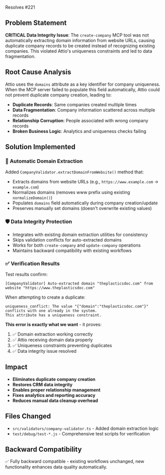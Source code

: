 Resolves #221

## Problem Statement
**CRITICAL Data Integrity Issue**: The `create-company` MCP tool was not automatically extracting domain information from website URLs, causing duplicate company records to be created instead of recognizing existing companies. This violated Attio's uniqueness constraints and led to data fragmentation.

## Root Cause Analysis
Attio uses the `domains` attribute as a key identifier for company uniqueness. When the MCP server failed to populate this field automatically, Attio could not prevent duplicate company creation, leading to:

- **Duplicate Records**: Same companies created multiple times
- **Data Fragmentation**: Company information scattered across multiple records  
- **Relationship Corruption**: People associated with wrong company records
- **Broken Business Logic**: Analytics and uniqueness checks failing

## Solution Implemented
### 🔧 **Automatic Domain Extraction**
Added `CompanyValidator.extractDomainFromWebsite()` method that:
- Extracts domains from website URLs (e.g., `https://www.example.com` → `example.com`)
- Normalizes domains (removes www prefix using existing `normalizeDomain()`)
- Populates `domains` field automatically during company creation/update
- Preserves manually set domains (doesn't overwrite existing values)

### 🛡️ **Data Integrity Protection** 
- Integrates with existing domain extraction utilities for consistency
- Skips validation conflicts for auto-extracted domains
- Works for both `create-company` and `update-company` operations
- Maintains backward compatibility with existing workflows

### ✅ **Verification Results**
Test results confirm:
```
[CompanyValidator] Auto-extracted domain "theplasticsdoc.com" from website "https://www.theplasticsdoc.com"
```

When attempting to create a duplicate:
```
uniqueness_conflict: The value "{"domain":"theplasticsdoc.com"}" conflicts with one already in the system. 
This attribute has a uniqueness constraint.
```

**This error is exactly what we want** - it proves:
1. ✅ Domain extraction working correctly
2. ✅ Attio receiving domain data properly  
3. ✅ Uniqueness constraints preventing duplicates
4. ✅ Data integrity issue resolved

## Impact
- **Eliminates duplicate company creation**
- **Restores CRM data integrity**  
- **Enables proper relationship management**
- **Fixes analytics and reporting accuracy**
- **Reduces manual data cleanup overhead**

## Files Changed
- `src/validators/company-validator.ts` - Added domain extraction logic
- `test/debug/test-*.js` - Comprehensive test scripts for verification

## Backward Compatibility
✅ Fully backward compatible - existing workflows unchanged, new functionality enhances data quality automatically. 